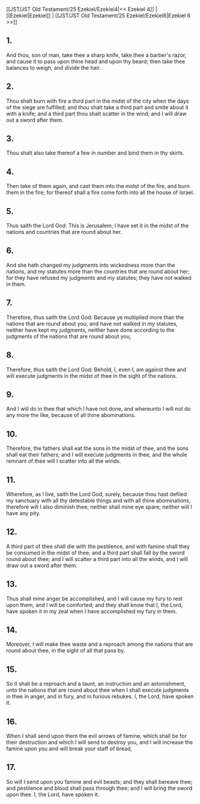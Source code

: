 [[JST/JST Old Testament/25 Ezekiel/Ezekiel4|<< Ezekiel 4]] | [[Ezekiel|Ezekiel]] | [[JST/JST Old Testament/25 Ezekiel/Ezekiel6|Ezekiel 6 >>]]
## 1.
And thou, son of man, take thee a sharp knife, take thee a barber\'s razor, and cause it to pass upon thine head and upon thy beard; then take thee balances to weigh, and divide the hair.
## 2.
Thou shalt burn with fire a third part in the midst of the city when the days of the siege are fulfilled; and thou shalt take a third part and smite about it with a knife; and a third part thou shalt scatter in the wind; and I will draw out a sword after them.
## 3.
Thou shalt also take thereof a few in number and bind them in thy skirts.
## 4.
Then take of them again, and cast them into the midst of the fire, and burn them in the fire; for thereof shall a fire come forth into all the house of Israel.
## 5.
Thus saith the Lord God: This is Jerusalem; I have set it in the midst of the nations and countries that are round about her.
## 6.
And she hath changed my judgments into wickedness more than the nations, and my statutes more than the countries that are round about her; for they have refused my judgments and my statutes; they have not walked in them.
## 7.
Therefore, thus saith the Lord God: Because ye multiplied more than the nations that are round about you, and have not walked in my statutes, neither have kept my judgments, neither have done according to the judgments of the nations that are round about you,
## 8.
Therefore, thus saith the Lord God: Behold, I, even I, am against thee and will execute judgments in the midst of thee in the sight of the nations.
## 9.
And I will do in thee that which I have not done, and whereunto I will not do any more the like, because of all thine abominations.
## 10.
Therefore, the fathers shall eat the sons in the midst of thee, and the sons shall eat their fathers; and I will execute judgments in thee, and the whole remnant of thee will I scatter into all the winds.
## 11.
Wherefore, as I live, saith the Lord God, surely, because thou hast defiled my sanctuary with all thy detestable things and with all thine abominations, therefore will I also diminish thee; neither shall mine eye spare; neither will I have any pity.
## 12.
A third part of thee shall die with the pestilence, and with famine shall they be consumed in the midst of thee; and a third part shall fall by the sword round about thee; and I will scatter a third part into all the winds, and I will draw out a sword after them.
## 13.
Thus shall mine anger be accomplished, and I will cause my fury to rest upon them, and I will be comforted; and they shall know that I, the Lord, have spoken it in my zeal when I have accomplished my fury in them.
## 14.
Moreover, I will make thee waste and a reproach among the nations that are round about thee, in the sight of all that pass by.
## 15.
So it shall be a reproach and a taunt, an instruction and an astonishment, unto the nations that are round about thee when I shall execute judgments in thee in anger, and in fury, and in furious rebukes. I, the Lord, have spoken it.
## 16.
When I shall send upon them the evil arrows of famine, which shall be for their destruction and which I will send to destroy you, and I will increase the famine upon you and will break your staff of bread,
## 17.
So will I send upon you famine and evil beasts; and they shall bereave thee; and pestilence and blood shall pass through thee; and I will bring the sword upon thee. I, the Lord, have spoken it.

